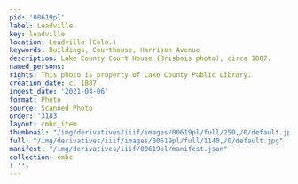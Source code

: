 ```yaml
---
pid: '00619pl'
label: Leadville
key: leadville
location: Leadville (Colo.)
keywords: Buildings, Courthouse, Harrison Avenue
description: Lake County Court House (Brisbois photo), circa 1887.
named_persons: 
rights: This photo is property of Lake County Public Library.
creation_date: c. 1887
ingest_date: '2021-04-06'
format: Photo
source: Scanned Photo
order: '3183'
layout: cmhc_item
thumbnail: "/img/derivatives/iiif/images/00619pl/full/250,/0/default.jpg"
full: "/img/derivatives/iiif/images/00619pl/full/1140,/0/default.jpg"
manifest: "/img/derivatives/iiif/00619pl/manifest.json"
collection: cmhc
! '': 
---
```

